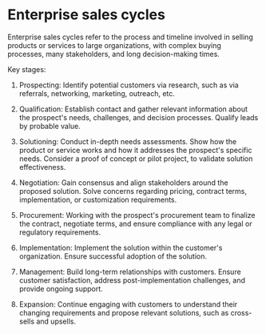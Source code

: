 # Enterprise sales cycles

Enterprise sales cycles refer to the process and timeline involved in selling products or services to large organizations, with complex buying processes, many stakeholders, and long decision-making times. 

Key stages:

1. Prospecting: Identify potential customers via research, such as via referrals, networking, marketing, outreach, etc.

2. Qualification: Establish contact and gather relevant information about the prospect's needs, challenges, and decision processes. Qualify leads by probable value.

3. Solutioning: Conduct in-depth needs assessments. Show how the product or service works and how it addresses the prospect's specific needs. Consider a proof of concept or pilot project, to validate solution effectiveness.

4. Negotiation: Gain consensus and align stakeholders around the proposed solution. Solve concerns regarding pricing, contract terms, implementation, or customization requirements.

5. Procurement: Working with the prospect's procurement team to finalize the contract, negotiate terms, and ensure compliance with any legal or regulatory requirements.

6. Implementation: Implement the solution within the customer's organization. Ensure successful adoption of the solution.

7. Management: Build long-term relationships with customers. Ensure customer satisfaction, address post-implementation challenges, and provide ongoing support. 

8. Expansion: Continue engaging with customers to understand their changing requirements and propose relevant solutions, such as cross-sells and upsells.
